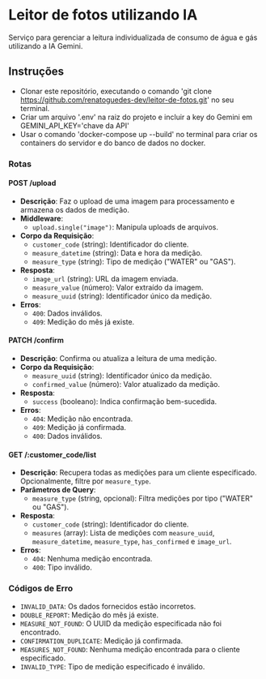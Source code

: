 # Leitor de fotos utilizando IA

Serviço para gerenciar a leitura individualizada de consumo de água e gás 
utilizando a IA Gemini.

## Instruções
- Clonar este repositório, executando o comando 'git clone https://github.com/renatoguedes-dev/leitor-de-fotos.git' no seu terminal.
- Criar um arquivo '.env' na raiz do projeto e incluir a key do Gemini em GEMINI_API_KEY='chave da API'
- Usar o comando 'docker-compose up --build' no terminal para criar os containers 
do servidor e do banco de dados no docker.


### Rotas

#### **POST /upload**
- **Descrição**: Faz o upload de uma imagem para processamento e armazena os dados de medição.
- **Middleware**:
  - `upload.single("image")`: Manipula uploads de arquivos.
- **Corpo da Requisição**:
  - `customer_code` (string): Identificador do cliente.
  - `measure_datetime` (string): Data e hora da medição.
  - `measure_type` (string): Tipo de medição ("WATER" ou "GAS").
- **Resposta**:
  - `image_url` (string): URL da imagem enviada.
  - `measure_value` (número): Valor extraído da imagem.
  - `measure_uuid` (string): Identificador único da medição.
- **Erros**:
  - `400`: Dados inválidos.
  - `409`: Medição do mês já existe.

#### **PATCH /confirm**
- **Descrição**: Confirma ou atualiza a leitura de uma medição.
- **Corpo da Requisição**:
  - `measure_uuid` (string): Identificador único da medição.
  - `confirmed_value` (número): Valor atualizado da medição.
- **Resposta**:
  - `success` (booleano): Indica confirmação bem-sucedida.
- **Erros**:
  - `404`: Medição não encontrada.
  - `409`: Medição já confirmada.
  - `400`: Dados inválidos.

#### **GET /:customer_code/list**
- **Descrição**: Recupera todas as medições para um cliente especificado. Opcionalmente, filtre por `measure_type`.
- **Parâmetros de Query**:
  - `measure_type` (string, opcional): Filtra medições por tipo ("WATER" ou "GAS").
- **Resposta**:
  - `customer_code` (string): Identificador do cliente.
  - `measures` (array): Lista de medições com `measure_uuid`, `measure_datetime`, `measure_type`, `has_confirmed` e `image_url`.
- **Erros**:
  - `404`: Nenhuma medição encontrada.
  - `400`: Tipo inválido.

### Códigos de Erro
- `INVALID_DATA`: Os dados fornecidos estão incorretos.
- `DOUBLE_REPORT`: Medição do mês já existe.
- `MEASURE_NOT_FOUND`: O UUID da medição especificada não foi encontrado.
- `CONFIRMATION_DUPLICATE`: Medição já confirmada.
- `MEASURES_NOT_FOUND`: Nenhuma medição encontrada para o cliente especificado.
- `INVALID_TYPE`: Tipo de medição especificado é inválido.